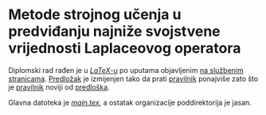 #   Metode strojnog učenja u predviđanju najniže svojstvene vrijednosti Laplaceovog operatora

Diplomski rad rađen je u [*LaTeX*-u](http://www.latex-project.org/) po uputama objavljenim [na službenim stranicama](http://www.math.pmf.unizg.hr/hr/diplomski-rad-i-diplomski-ispiti). [Predložak](http://www.math.pmf.unizg.hr/sites/default/files/diplomski.zip) je izmijenjen tako da prati [pravilnik](http://www.math.pmf.unizg.hr/sites/default/files/pravilnik_o_diplomskom_radu_i_diplomskom_ispitu_1.pdf) ponajviše zato što je [pravilnik](http://www.math.pmf.unizg.hr/sites/default/files/pravilnik_o_diplomskom_radu_i_diplomskom_ispitu_1.pdf) noviji od [predloška](http://www.math.pmf.unizg.hr/sites/default/files/diplomski.zip).

Glavna datoteka je [*main.tex*](main.tex), a ostatak organizacije poddirektorija je jasan.
